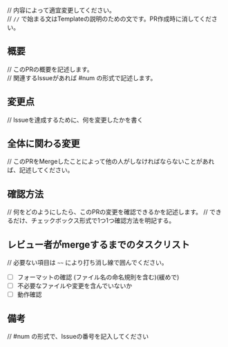 // 内容によって適宜変更してください。  
// `//` で始まる文はTemplateの説明のための文です。PR作成時に消してください。


## 概要

// このPRの概要を記述します。  
// 関連するIssueがあれば #num の形式で記述します。

## 変更点

// Issueを達成するために、何を変更したかを書く

## 全体に関わる変更

// このPRをMergeしたことによって他の人がしなければならないことがあれば、記述してください。

## 確認方法

// 何をどのようにしたら、このPRの変更を確認できるかを記述します。
// できるだけ、チェックボックス形式で1つ1つ確認方法を明記する。

## レビュー者がmergeするまでのタスクリスト

// 必要ない項目は `~~` により打ち消し線で囲んでください。

- [ ] フォーマットの確認 (ファイル名の命名規則を含む)(緩めで)
- [ ] 不必要なファイルや変更を含んでいないか
- [ ] 動作確認

## 備考

// #num の形式で、Issueの番号を記入してください
